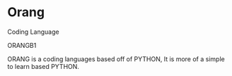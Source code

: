 # Orang
Coding Language



ORANGB1

ORANG is a coding languages based off of PYTHON, It is more of a simple to learn based PYTHON.
